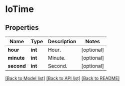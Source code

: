 # IoTime

## Properties
Name | Type | Description | Notes
------------ | ------------- | ------------- | -------------
**hour** | **int** | Hour. | [optional] 
**minute** | **int** | Minute. | [optional] 
**second** | **int** | Second. | [optional] 

[[Back to Model list]](../../README.md#documentation-for-models) [[Back to API list]](../../README.md#documentation-for-api-endpoints) [[Back to README]](../../README.md)


